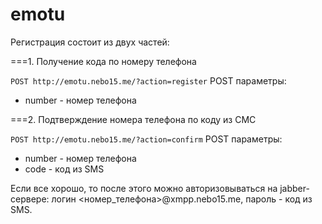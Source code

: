 emotu
=====
Регистрация состоит из двух частей:

===1. Получение кода по номеру телефона

```POST http://emotu.nebo15.me/?action=register```
POST параметры:
 - number - номер телефона

===2. Подтверждение номера телефона по коду из СМС

```POST http://emotu.nebo15.me/?action=confirm```
POST параметры:
  - number - номер телефона
  - code - код из SMS

Если все хорошо, то после этого можно авторизовываться на jabber-сервере: логин <номер_телефона>@xmpp.nebo15.me, пароль - код из SMS.